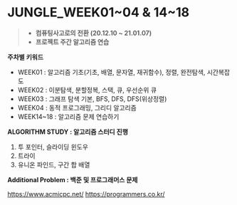 # JUNGLE_WEEK01~04 & 14~18
>+ <b>컴퓨팅사고로의 전환 (20.12.10 ~ 21.01.07)
>+ 프로젝트 주간 알고리즘 연습 </b>

**주차별 키워드**

- WEEK01 : 알고리즘 기초(기초, 배열, 문자열, 재귀함수), 정렬, 완전탐색, 시간복잡도
- WEEK02 : 이분탐색, 분할정복, 스택, 큐, 우선순위 큐
- WEEK03 : 그래프 탐색 기본, BFS, DFS, DFS(위상정렬)
- WEEK04 : 동적 프로그래밍, 그리디 알고리즘
- WEEK14~18 : 알고리즘 문제 연습하기

<b>ALGORITHM STUDY : 알고리즘 스터디 진행</b>
1. 투 포인터, 슬라이딩 윈도우
2. 트라이
3. 유니온 파인드, 구간 합 배열

<b>Additional Problem : 백준 및 프로그래머스 문제</b>

https://www.acmicpc.net/
https://programmers.co.kr/
